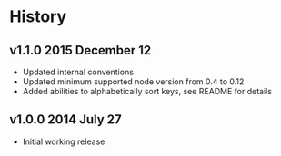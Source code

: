 # History

## v1.1.0 2015 December 12
- Updated internal conventions
- Updated minimum supported node version from 0.4 to 0.12
- Added abilities to alphabetically sort keys, see README for details

## v1.0.0 2014 July 27
- Initial working release
